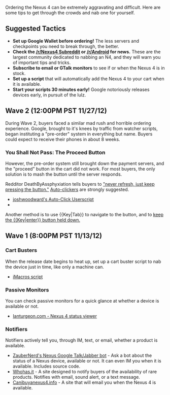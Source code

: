Ordering the Nexus 4 can be extremely aggravating and difficult. Here are some tips to get through the crowds and nab one for yourself.

## Suggested Tactics

* **Set up Google Wallet before ordering!** The less servers and checkpoints you need to break through, the better.
* **Check the [/r/Nexus4 Subreddit](http://www.reddit.com/r/nexus4/) or [/r/Android](http://www.reddit.com/r/Android/) for news.** These are the largest community dedicated to nabbing an N4, and they will warn you of important tips and tricks.
* **Subscribe to email or GTalk monitors** to see if or when the Nexus 4 is in stock.
* **Set up a script** that will automatically add the Nexus 4 to your cart when it is available.
* **Start your scripts 30 minutes early!** Google notoriously releases devices early, in pursuit of the lulz.

## Wave 2 (12:00PM PST 11/27/12)

During Wave 2, buyers faced a similar mad rush and horrible ordering experience. Google, brought to it's knees by traffic from watcher scripts, began instituting a "pre-order" system in everything but name. Buyers could expect to receive their phones in about 8 weeks.

### You Shall Not Pass: The Proceed Button

However, the pre-order system still brought down the payment servers, and the "proceed" button in the cart did not work. For most buyers, the only solution is to mash the button until the server responds.

Redditor DeathByAssphyxiation tells buyers to ["never refresh, just keep pressing the button."](http://www.reddit.com/r/nexus4/comments/13w3yg/you_you_are_my_new_worst_enemy/c77ovvw) [Auto-clickers](http://www.reddit.com/r/nexus4/comments/13vvi2/official_nexus_4_round_2_order_thread/c77piyo) are strongly suggested.

* [joshwoodward's Auto-Click Userscript](http://vd.reddit.com/r/Android/comments/13vh2b/nexus_4_will_be_available_for_purchase_later_today/c77qeu0)
* []()

Another method is to use {{Key|Tab}} to navigate to the button, and to [keep the {{Key|enter}} button held down.](https://twitter.com/TomDanTheRock/status/273546858289303554)

## Wave 1 (8:00PM PST 11/13/12)

### Cart Busters

When the release date begins to heat up, set up a cart buster script to nab the device just in time, like only a machine can.

* [iMacros script](http://vd.reddit.com/r/Android/comments/13vh2b/nexus_4_will_be_available_for_purchase_later_today/c77r2ss)

### Passive Monitors

You can check passive monitors for a quick glance at whether a device is available or not.

* [Ianturgeon.com - Nexus 4 status viewer](http://ianturgeon.com/nexus4status/)

### Notifiers

Notifiers actively tell you, through IM, text, or email, whether a product is available.

* [ZauberNerd's Nexus Google Talk/Jabber bot](https://plus.google.com/u/0/109651506622355695262/posts/97nePebB5sw) - Ask a bot about the status of a Nexus device, available or not. It can even IM you when it is available. Includes source code.
* [Whohas.it](http://whohas.it/g/247) - A site designed to notify buyers of the availability of rare products. Notifies with email, sound alert, or a text message.
* [Canibuyanexus4.info](http://canibuyanexus4.info/products/nexus-4) - A site that will email you when the Nexus 4 is available.
